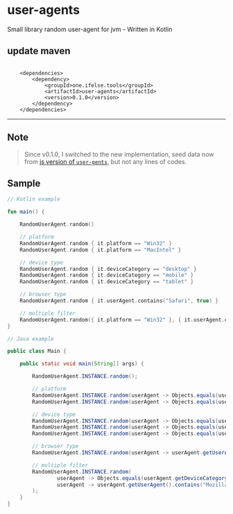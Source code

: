 # user-agents

Small library random user-agent for jvm - Written in Kotlin

## update maven

```maven
    
    <dependencies>
        <dependency>
            <groupId>one.ifelse.tools</groupId>
            <artifactId>user-agents</artifactId>
            <version>0.1.0</version>
        </dependency>
    </dependencies>
```

--------

## Note

> Since v0.1.0, I switched to the new implementation, seed data now from [js version of
`user-gents`](https://www.npmjs.com/package/user-agents), but not any lines of
> codes.

## Sample

```kotlin
// Kotlin example

fun main() {

    RandomUserAgent.random()

    // platform
    RandomUserAgent.random { it.platform == "Win32" }
    RandomUserAgent.random { it.platform == "MacIntel" }

    // device type
    RandomUserAgent.random { it.deviceCategory == "desktop" }
    RandomUserAgent.random { it.deviceCategory == "mobile" }
    RandomUserAgent.random { it.deviceCategory == "tablet" }

    // browser type
    RandomUserAgent.random { it.userAgent.contains("Safari", true) }

    // multiple filter
    RandomUserAgent.random({ it.platform == "Win32" }, { it.userAgent.contains("Mozilla", true) })
}
```

```java
// Java example

public class Main {

    public static void main(String[] args) {

        RandomUserAgent.INSTANCE.random();

        // platform
        RandomUserAgent.INSTANCE.random(userAgent -> Objects.equals(userAgent.getPlatform(), "Win32"));
        RandomUserAgent.INSTANCE.random(userAgent -> Objects.equals(userAgent.getPlatform(), "MacIntel"));

        // device type
        RandomUserAgent.INSTANCE.random(userAgent -> Objects.equals(userAgent.getDeviceCategory(), "desktop"));
        RandomUserAgent.INSTANCE.random(userAgent -> Objects.equals(userAgent.getDeviceCategory(), "mobile"));
        RandomUserAgent.INSTANCE.random(userAgent -> Objects.equals(userAgent.getDeviceCategory(), "tablet"));

        // browser type
        RandomUserAgent.INSTANCE.random(userAgent -> userAgent.getUserAgent().contains("Safari"));

        // multiple filter
        RandomUserAgent.INSTANCE.random(
                userAgent -> Objects.equals(userAgent.getDeviceCategory(), "mobile"),
                userAgent -> userAgent.getUserAgent().contains("Mozilla")
        );
    }
}
```
